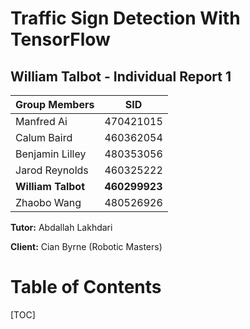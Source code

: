 # Traffic Sign Detection With TensorFlow

## William Talbot - Individual Report 1

| Group Members | SID |
|--------------|-----|
| Manfred Ai | 470421015 |
| Calum Baird | 460362054 |
| Benjamin Lilley | 480353056 |
| Jarod Reynolds | 460325222 |
| **William Talbot** | **460299923** |
| Zhaobo Wang | 480526926 |

**Tutor:** Abdallah Lakhdari

**Client:** Cian Byrne (Robotic Masters)

# Table of Contents

[TOC]
